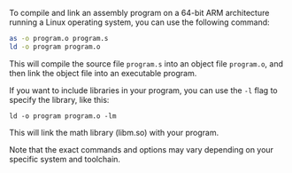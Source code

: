 To compile and link an assembly program on a 64-bit ARM architecture running a Linux operating system, you can use the following command:

```bash
as -o program.o program.s
ld -o program program.o
```

This will compile the source file `program.s` into an object file `program.o`, and then link the object file into an executable program.

If you want to include libraries in your program, you can use the `-l` flag to specify the library, like this:
```bsah
ld -o program program.o -lm
```

This will link the math library (libm.so) with your program.

Note that the exact commands and options may vary depending on your specific system and toolchain.